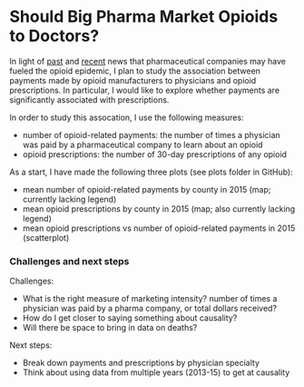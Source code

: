 # Should Big Pharma Market Opioids to Doctors?

In light of [past](http://www.nytimes.com/2007/05/10/business/11drug-web.html?mcubz=0) and [recent](http://www.npr.org/sections/thetwo-way/2017/09/19/552135830/41-states-to-investigate-pharmaceutical-companies-over-opioids) news that pharmaceutical companies may have fueled the opioid epidemic, I plan to study the association between payments made by opioid manufacturers to physicians and opioid prescriptions. In particular, I would like to explore whether payments are significantly associated with prescriptions.

In order to study this assocation, I use the following measures:
- number of opioid-related payments: the number of times a physician was paid by a pharmaceutical company to learn about an opioid
- opioid prescriptions: the number of 30-day prescriptions of any opioid

As a start, I have made the following three plots (see plots folder in GitHub):
- mean number of opioid-related payments by county in 2015 (map; currently lacking legend)
- mean opioid prescriptions by county in 2015 (map; also currently lacking legend)
- mean opioid prescriptions vs number of opioid-related payments in 2015 (scatterplot)

### Challenges and next steps

Challenges:
- What is the right measure of marketing intensity? number of times a physician was paid by a pharma company, or total dollars received?
- How do I get closer to saying something about causality?
- Will there be space to bring in data on deaths?

Next steps:
- Break down payments and prescriptions by physician specialty
- Think about using data from multiple years (2013-15) to get at causality